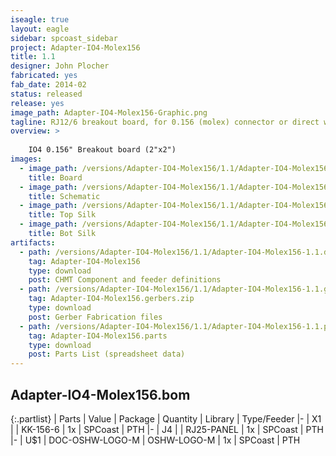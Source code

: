 ```yaml
---
iseagle: true
layout: eagle
sidebar: spcoast_sidebar
project: Adapter-IO4-Molex156
title: 1.1
designer: John Plocher
fabricated: yes
fab_date: 2014-02
status: released
release: yes
image_path: Adapter-IO4-Molex156-Graphic.png
tagline: RJ12/6 breakout board, for 0.156 (molex) connector or direct wire soldering
overview: >
    
    IO4 0.156" Breakout board (2"x2")
images:
  - image_path: /versions/Adapter-IO4-Molex156/1.1/Adapter-IO4-Molex156-1.1.brd.png
    title: Board
  - image_path: /versions/Adapter-IO4-Molex156/1.1/Adapter-IO4-Molex156-1.1.sch.png
    title: Schematic
  - image_path: /versions/Adapter-IO4-Molex156/1.1/Adapter-IO4-Molex156-1.1.top.brd.png
    title: Top Silk
  - image_path: /versions/Adapter-IO4-Molex156/1.1/Adapter-IO4-Molex156-1.1.bot.brd.png
    title: Bot Silk
artifacts:
  - path: /versions/Adapter-IO4-Molex156/1.1/Adapter-IO4-Molex156-1.1.dpv
    tag: Adapter-IO4-Molex156
    type: download
    post: CHMT Component and feeder definitions
  - path: /versions/Adapter-IO4-Molex156/1.1/Adapter-IO4-Molex156-1.1.gerbers.zip
    tag: Adapter-IO4-Molex156.gerbers.zip
    type: download
    post: Gerber Fabrication files
  - path: /versions/Adapter-IO4-Molex156/1.1/Adapter-IO4-Molex156-1.1.parts.csv
    tag: Adapter-IO4-Molex156.parts
    type: download
    post: Parts List (spreadsheet data)
---
```


## Adapter-IO4-Molex156.bom

{:.partlist}
| Parts | Value | Package | Quantity | Library | Type/Feeder
|-
| X1 |  | KK-156-6 | 1x | SPCoast | PTH
|-
| J4 |  | RJ25-PANEL | 1x | SPCoast | PTH
|-
| U$1 | DOC-OSHW-LOGO-M | OSHW-LOGO-M | 1x | SPCoast | PTH
